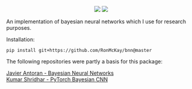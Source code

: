 <div align="center">

[![](https://img.shields.io/badge/code%20style-black-black)](https://github.com/psf/black) ![](https://img.shields.io/github/license/RonMcKay/bnn) 

</div>

An implementation of bayesian neural networks which I use for research purposes.

Installation:

```
pip install git+https://github.com/RonMcKay/bnn@master
```

The following repositories were partly a basis for this package:

[Javier Antoran - Bayesian Neural Networks](https://github.com/JavierAntoran/Bayesian-Neural-Networks)  
[Kumar Shridhar - PyTorch Bayesian CNN](https://github.com/kumar-shridhar/PyTorch-BayesianCNN)
